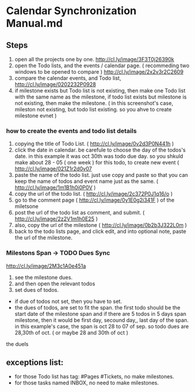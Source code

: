 # Calendar Synchronization Manual.md
## Steps
1. open all the projects one by one. 
  http://cl.ly/image/3F3T0j26390k
2. open the Todo lists, and the events / calendar page.  ( recommeding two windows to be opened to compare ) 
  http://cl.ly/image/2x2v3r2C2609
3. compare the calendar events, and Todo list,
http://cl.ly/image/0202232P0928
4. if milestone exists but Todo list is not existing, then make one Todo list with the same name as the milestone, if todo list exists but milestone is not existing, then make the milestone.
 ( in this screenshot's case, mileston not existing, but todo list existing. so you ahve to create milestone evnet ) 

### how to create the events and todo list details 
1. copying the title of Todo List.  ( http://cl.ly/image/0v2d3P0N441h ) 
2. click the date in calendar. be carefule to choose the day of the todos's date. in this example it was oct 30th was todo due day. so you shkuld make about 28 - 05 ( one week ) for this todo, to create new event ( http://cl.ly/image/021Z1r2d0v07 
3. paste the name of the todo list. just use copy and paste so that you can keep the name of todos and event name just as the same. ( http://cl.ly/image/1m1B1h0i0P0V ) 
4. copy the url of the todo list. ( http://cl.ly/image/2c372P0J1q16/o ) 
5. go to the comment page ( http://cl.ly/image/0y1E0g2i341F ) of the miletsone
6. post the url of the todo list as comment, and submit.  ( http://cl.ly/image/2z2V1m1h0E25 ) 
7. also, copy the url of the milestone ( http://cl.ly/image/0b2b3J322L0m ) 
8. back to the todo lists page, and click edit, and into optional note, paste the url of the milestone. 

### Milestons Span -> TODO Dues Sync 
http://cl.ly/image/2M3c1A0e451a

1. see the milestone dues.
2. and then open the relevant todos
3. set dues of todos.

* if due of todos not set, then you have to set. 
* the dues of todos, are set to fit the span. the first todo should be the start date of the milestone span and if there are 5 todos in 5 days span milestone, then it would be first day, secound day,, last day of the span. in this example's case, the span is oct 28 to 07 of sep. so todo dues are 28,30th of oct. ( or maybe 28 and 30th of oct ) 


the duels 


## exceptions list:
- for those Todo list has tag: #Pages #Tickets, no make milestones.
- for those tasks named INBOX, no need to make milestones.


